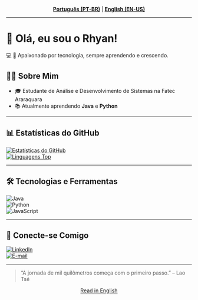 <p align="center">
  <a href="#pt-br"><b>Português (PT-BR)</b></a> |
  <a href="README_Eng.md"><b>English (EN-US)</b></a>
</p>

---

<a name="pt-br"></a>
# 👋 Olá, eu sou o Rhyan!

💻 🚀 Apaixonado por tecnologia, sempre aprendendo e crescendo.

## 🧑‍💻 Sobre Mim

- 🎓 Estudante de Análise e Desenvolvimento de Sistemas na Fatec Araraquara  
- 📚 Atualmente aprendendo **Java** e **Python**  

---

## 📊 Estatísticas do GitHub

[![Estatísticas do GitHub](https://github-readme-stats.vercel.app/api?username=Rhyan121121&show_icons=true&theme=dracula)](https://github.com/Rhyan121121)  
[![Linguagens Top](https://github-readme-stats.vercel.app/api/top-langs/?username=Rhyan121121&layout=compact&theme=dracula)](https://github.com/Rhyan121121)

---

## 🛠️ Tecnologias e Ferramentas

![Java](https://img.shields.io/badge/Java-007396?style=for-the-badge&logo=java&logoColor=white)  
![Python](https://img.shields.io/badge/Python-3670A0?style=for-the-badge&logo=python&logoColor=ffdd54)  
![JavaScript](https://img.shields.io/badge/JavaScript-F7DF1E?style=for-the-badge&logo=javascript&logoColor=black)  

---

## 🔗 Conecte-se Comigo

[![LinkedIn](https://img.shields.io/badge/LinkedIn-0077B5?style=for-the-badge&logo=linkedin&logoColor=white)](https://linkedin.com/in/rhyan-dos-anjos-andrade/)  
[![E-mail](https://img.shields.io/badge/Gmail-D14836?style=for-the-badge&logo=gmail&logoColor=white)](mailto:rhyanaa1211@gmail.com)

---

> “A jornada de mil quilômetros começa com o primeiro passo.” – Lao Tsé

<p align="center">
  <a href="README_Eng.md">Read in English</a>
</p>
